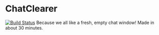 # ChatClearer
[![Build Status](https://travis-ci.org/Dog2puppy/ChatClearer.svg?branch=master)](https://travis-ci.org/Dog2puppy/ChatClearer)
Because we all like a fresh, empty chat window!
Made in about 30 minutes. 
